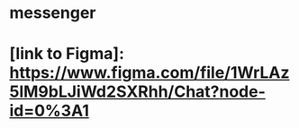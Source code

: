 # messenger
# [link to Figma]: https://www.figma.com/file/1WrLAz5lM9bLJiWd2SXRhh/Chat?node-id=0%3A1
